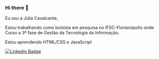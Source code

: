 ### Hi there 🖖

Eu sou a Júlia Cavalcante,

 Estou trabalhando como bolsista em pesquisa no IFSC-Florianópolis onde Curso a 3ª fase de Gestão da Tecnologia da Informação.
 
 Estou aprendendo HTML/CSS e JavaScript
 
[![Linkedin Badge](https://img.shields.io/badge/-JúliaCavalcante-blue?style=flat-square&logo=Linkedin&logoColor=white&link=https://www.linkedin.com/in/)](https://www.linkedin.com/in/j%C3%BAlia-cavalcante-1b35927b/) 
 
 
 
